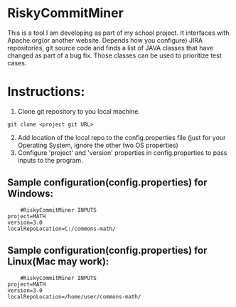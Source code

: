 # RiskyCommitMiner
This is a tool I am developing as part of my school project. It interfaces with Apache.org(or another website. Depends how you configure) JIRA repositories, git source code and finds a list of JAVA classes that have changed as part of a bug fix. Those classes can be used to prioritize test cases.

Instructions:
=============
1. Clone git repository to you local machine.
```$xslt
git clone <project git URL>
```
2. Add location of the local repo to the config.properties file (just for your Operating System, ignore the other two OS properties)
2. Configure 'project' and 'version' properties in config.properties to pass inputs to the program.


Sample configuration(config.properties) for Windows:
----------------------------------------------------
```
    #RiskyCommitMiner INPUTS
project=MATH
version=3.0
localRepoLocation=C:/commons-math/
```

Sample configuration(config.properties) for Linux(Mac may work):
----------------------------------------------------------------
```
    #RiskyCommitMiner INPUTS
project=MATH
version=3.0
localRepoLocation=/home/user/commons-math/
```
